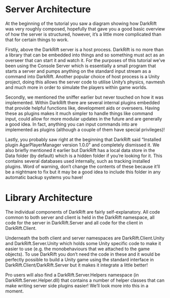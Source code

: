 # Server Architecture
At the beginning of the tutorial you saw a diagram showing how DarkRift was very roughly composed, hopefully that gave you a good basic overview of how the server is structured, however, it’s a little more complicated than that for certain things to work.

Firstly, above the DarkRift server is a host process. DarkRift is no more than a library that can be embedded into things and so something must act as an overseer that can start it and watch it. For the purposes of this tutorial we’ve been using the Console Server which is essentially a small program that starts a server and pumps anything on the standard input stream as a command into DarkRift. Another popular choice of host process is a Unity project, doing this allows the server code to utilise Unity’s physics, navmesh and much more in order to simulate the players within game worlds.

Secondly, we mentioned the sniffer earlier but never touched on how it was implemented. Within DarkRift there are several internal plugins embedded that provide helpful functions like, development aids or overseers. Having these as plugins makes it much simpler to handle things like command input, could allow for more modular updates in the future and are generally a good idea. In fact, anything you can input commands into are implemented as plugins (although a couple of them have special privileges)!

Lastly, you probably saw right at the beginning that DarkRift said “Installed plugin AgarPlayerManager version 1.0.0” and completely dismissed it. We also briefly mentioned it earlier but DarkRift has a local data store in the Data folder (by default) which is a hidden folder if you’re looking for it. This contains several databases used internally, such as tracking installed plugins. Word of warning, don’t change the contents of these because it’ll be a nightmare to fix but it may be a good idea to include this folder in any automatic backup systems you have!

# Library Architecture
The individual components of DarkRift are fairly self-explanatory. All code common to both server and client is held in the DarkRift namespace, all code for the server in DarkRift.Server and all code for the client in DarkRift.Client.

Underneath the both client and server namespaces are DarkRift.Client.Unity and DarkRift.Server.Unity which holds some Unity specific code to make it easier to use (e.g. the monobehaviours that we attached to the game objects). To use DarkRift you don’t need the code in these and it would be perfectly possible to build a Unity game using the standard interface in DarkRift.Client/DarkRift.Server but it makes it integrate a little better!

Pro users will also find a DarkRift.Server.Helpers namespace (in DarkRift.Server.Helper.dll) that contains a number of helper classes that can make writing server side plugins easier! We’ll look more into this in a moment.

